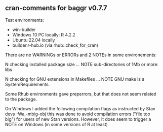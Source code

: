 ## cran-comments for baggr v0.7.7

Test environments:

* win-builder
* Windows 10 PC locally: R 4.2.2
* Ubuntu 22.04 locally
* builder.r-hub.io (via rhub::check_for_cran)

There are no WARNINGs or ERRORs and 2 NOTEs in some environements:

N checking installed package size ... NOTE
  sub-directories of 1Mb or more: libs
  
N checking for GNU extensions in Makefiles ... NOTE
  GNU make is a SystemRequirements.

Some Rhub environments gave preperrors, 
but that does not seem related to the package.

On Windows I added the following compilation flags as instructed by Stan devs
-Wa,-mbig-obj
this was done to avoid compilation errors ("file too big") for users of new 
Stan versions. However, it does seem to trigger a NOTE on Windows (in some 
versions of R at least)

